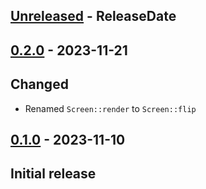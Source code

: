 <!-- next-header -->
## [Unreleased] - ReleaseDate

## [0.2.0] - 2023-11-21

## Changed

- Renamed `Screen::render` to `Screen::flip`

## [0.1.0] - 2023-11-10

## Initial release

<!-- next-url -->
[Unreleased]: https://github.com/CleanCut/rusty_textui/compare/v0.2.0...HEAD
[0.2.0]: https://github.com/CleanCut/rusty_textui/compare/v0.1.0...v0.2.0
[0.1.0]: https://github.com/CleanCut/rusty_textui/compare/v0.1.0...v0.1.0

